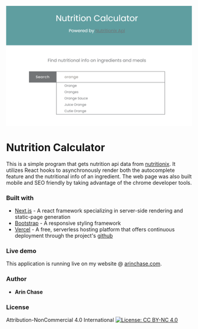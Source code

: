 ![Alt text](/public/images/preview_nc.png)

# Nutrition Calculator
This is a simple program that gets nutrition api data from [nutritionix](https://nutritionix.com). It utilizes React hooks to asynchronously render both the autocomplete feature and the nutritional info of an ingredient. The web page was also built mobile and SEO friendly by taking advantage of the chrome developer tools.

### Built with
* [Next.js](https://nextjs.org/) - A react framework specializing in server-side rendering and static-page generation
* [Bootstrap](https://getbootstrap.com/) - A responsive styling framework
* [Vercel](https://vercel.com/) - A free, serverless hosting platform that offers continuous deployment through the project's [github](https://github.com/ArinChase/nutrition-calculator)

### Live demo
This application is running live on my website @ [arinchase.com](https://arinchase.com/nutrition-calculator).

### Author
* **Arin Chase**

### License
Attribution-NonCommercial 4.0 International
[![License: CC BY-NC 4.0](https://licensebuttons.net/l/by-nc/4.0/80x15.png)](https://creativecommons.org/licenses/by-nc/4.0/)
